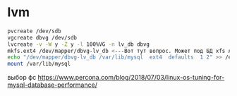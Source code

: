 lvm
===

```sh
pvcreate /dev/sdb
vgcreate dbvg /dev/sdb
lvcreate -v -W y -Z y -l 100%VG -n lv_db dbvg
mkfs.ext4 /dev/mapper/dbvg-lv_db <---Вот тут вопрос. Может под БД xfs лучше?
echo "/dev/mapper/dbvg-lv_db /var/lib/mysql  ext4  defaults  1 2" >> /etc/fstab
mount /var/lib/mysql
```

выбор фс
https://www.percona.com/blog/2018/07/03/linux-os-tuning-for-mysql-database-performance/